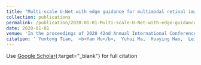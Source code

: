 ```yaml
---
title: "Multi-scale U-Net with edge guidance for multimodal retinal image deformable registration"
collection: publications
permalink: /publication/2020-01-01-Multi-scale-U-Net-with-edge-guidance-for-multimodal-retinal-image-deformable-registration
date: 2020-01-01
venue: 'In the proceedings of 2020 42nd Annual International Conference of the IEEE Engineering in Medicine &amp; Biology Society (EMBC)'
citation: ' Yuntong Tian,  <b>Yan Hu</b>,  Yuhui Ma,  Huaying Hao,  Lei Mou,  Jianlong Yang,  Yitian Zhao,  Jiang Liu, &quot;Multi-scale U-Net with edge guidance for multimodal retinal image deformable registration.&quot; In the proceedings of 2020 42nd Annual International Conference of the IEEE Engineering in Medicine &amp;amp; Biology Society (EMBC), 2020.'
---
```

Use [Google Scholar](https://scholar.google.com/scholar?q=Multi+scale+U+Net+with+edge+guidance+for+multimodal+retinal+image+deformable+registration){:target="_blank"} for full citation